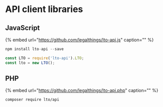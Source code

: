 # API client libraries

## JavaScript

{% embed url="https://github.com/legalthings/lto-api.js" caption="" %}

```javascript
npm install lto-api --save
```

```javascript
const LTO = require('lto-api').LTO;
const lto = new LTO();
```

## PHP

{% embed url="https://github.com/legalthings/lto-api.php" caption="" %}

```text
composer require lto/api
```

